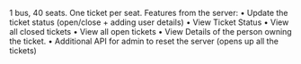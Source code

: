 1 bus, 40 seats. One ticket per seat.
Features from the server:
• Update the ticket status (open/close + adding user details)
• View Ticket Status
• View all closed tickets
• View all open tickets
• View Details of the person owning the ticket.
• Additional API for admin to reset the server (opens up all the tickets)